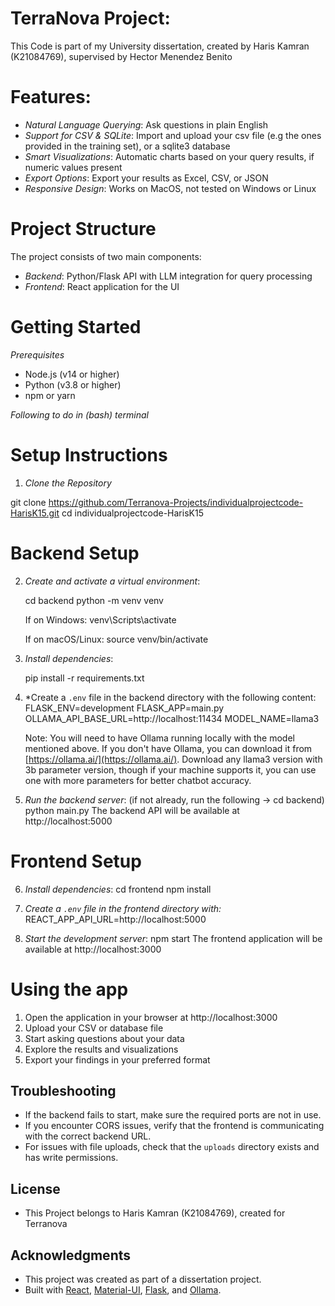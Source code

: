 # TerraNova Project:

This Code is part of my University dissertation, created by Haris Kamran (K21084769), supervised by Hector Menendez Benito



# Features:
- *Natural Language Querying*: Ask questions in plain English
- *Support for CSV & SQLite*: Import and upload your csv file (e.g the ones provided in the training set), or a sqlite3 database
- *Smart Visualizations*: Automatic charts based on your query results, if numeric values present
- *Export Options*: Export your results as Excel, CSV, or JSON
- *Responsive Design*: Works on MacOS, not tested on Windows or Linux



# Project Structure
The project consists of two main components:
- *Backend*: Python/Flask API with LLM integration for query processing
- *Frontend*: React application for the UI









# Getting Started

*Prerequisites*
- Node.js (v14 or higher)
- Python (v3.8 or higher)
- npm or yarn


*Following to do in (bash) terminal*


# Setup Instructions

1. *Clone the Repository*

git clone https://github.com/Terranova-Projects/individualprojectcode-HarisK15.git
cd individualprojectcode-HarisK15






# Backend Setup

2. *Create and activate a virtual environment*:

   cd backend
   python -m venv venv
   
   If on Windows:
   venv\Scripts\activate
   
   If on macOS/Linux:
   source venv/bin/activate







3. *Install dependencies*:

   pip install -r requirements.txt








4. *Create a `.env` file in the backend directory with the following content:
   FLASK_ENV=development
   FLASK_APP=main.py
   OLLAMA_API_BASE_URL=http://localhost:11434
   MODEL_NAME=llama3
   
   Note: You will need to have Ollama running locally with the model mentioned above.
   If you don't have Ollama, you can download it from [https://ollama.ai/](https://ollama.ai/). Download any llama3 version with 3b parameter version, though if your machine supports it, you can use one with more parameters for better chatbot accuracy.





5. *Run the backend server*:
   (if not already, run the following -> cd backend)
   python main.py
   The backend API will be available at http://localhost:5000







# Frontend Setup


6. *Install dependencies*:
   cd frontend
   npm install





7. *Create a `.env` file in the frontend directory with:*
   REACT_APP_API_URL=http://localhost:5000





8. *Start the development server*:
   npm start
   The frontend application will be available at http://localhost:3000




# Using the app

1. Open the application in your browser at http://localhost:3000
2. Upload your CSV or database file
3. Start asking questions about your data
4. Explore the results and visualizations
5. Export your findings in your preferred format





## Troubleshooting

- If the backend fails to start, make sure the required ports are not in use.
- If you encounter CORS issues, verify that the frontend is communicating with the correct backend URL.
- For issues with file uploads, check that the `uploads` directory exists and has write permissions.




## License
- This Project belongs to Haris Kamran (K21084769), created for Terranova




## Acknowledgments
- This project was created as part of a dissertation project.
- Built with [React](https://reactjs.org/), [Material-UI](https://mui.com/), [Flask](https://flask.palletsprojects.com/), and [Ollama](https://ollama.ai/).